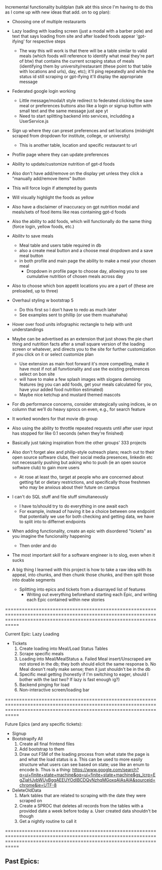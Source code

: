Incremental functionality buildplan (talk abt this since I'm having to do this as I come up with new ideas that add. on to og plan):
- Choosing one of multiple restaurants
- Lazy loading with loading screen (just a modal with a barber pole) and text that says loading from site and after loaded foods appear 'gpt-ifying' for respective steps
  - The way this will work is that there will be a table similar to valid meals (which foods will reference to identify what meal they're part of btw) that contains the current scraping status of meals (identifying them by university/restaurant (these point to that table with locations and urls), day, etc); it'll ping repeatedly and while the status id still scraping or gpt-ifying it'll display the appropriate message
- Federated google login working
  - Little message/modal/t style redirect to federated clicking the save meal or preferences buttons also like a login or signup button with small text and the same message just ape yt
  - Need to start splitting backend into services, includding a UserService.js
- Sign up where they can preset preferences and set locations (midnight scraped from dropdown for institute, college, or university)
  - This is another table, location and specific restaurant to url
- Profile page where they can update preferences
- Ability to update/customize nutrition of gpt-d foods
 - Also don't have add/remove on the display yet unless they click a "manually add/remove items" button
 - This will force login if attempted by guests
 - Will visually highlight the foods as yellow
 - Also have a disclaimer of inaccuracy on gpt nutrition modal and meals/sets of food items like reas containing gpt-d foods
 - Also the ability to add foods, which will functionally do the same thing (force login, yellow foods, etc.)
- Abilitv to save meals
  - Meal table and users table required in db
  - also a create meal button and a choose meal dropdown and a save meal button
  - in both profile and main page the ability to make a meal your chosen meal
    - Dropdown in profile page to choose day, allowing you to see cumulative nutrition of chosen meals across day
 - Also to choose which bon appetit locations you are a part of (these are preloaded, up to three)
- Overhaul styling w bootstrap 5
  - Do this first so I don't have to redo as much later
  - See examples sent to phillip (or use them muahahaha)
- Hover over food units infographic rectangle to help with unit understandings

- Maybe can be advertised as an extension that just shows the pie chart thing and nutrition facts after a small square version of the loading screen or whatever, and directs you to the site for further customization if you click on it or select customize plan
  - Use extension as main foot forward it's more compelling, make it have most if not all funvtionality and use the existing preferences select on bon site
  - will have to make a few splash images with slogans demoing features (eg you can add foods, get your meals calculated for you, have your added food nutrition estimated)
  - Maybe nice ketchup and mustard themed mascots

- For db performance concerns, consider strategically using indices, ie on column that we’ll do heavy sprocs on even, e.g., for search feature
 - It worked wonders for that movie db group
 - Also using the ability to throttle repeated requests until after user input has stopped for like 0.1 seconds (when they're finished)
 - Basically just taking inspiration from the other groups' 333 projects

- Also don't forget alex and philip-style outreach plans; reach out to their open source software clubs, their social media presences, linkedin etc not necessarily pushing but asking who to push (ie an open source software club) to gain more users
  - At rose at least tho, target at people who are concerned about getting fat or dietary restrictions, and specifically those freshmen who may be anxious about their future on campus

- I can't do SQL stuff and file stuff simultaneously
  - I have to/should try to do everything in one await each
  - For example, instead of having it be a choice between one endpoint that potentially we use for both checking and getting data, we have to split into to differnet endpoints

- When adding functionality, create an epic with disordered "tickets" as you imagine the funcionality happening
  - Then order and do

- The most important skill for a software engineer is to slog, even when it sucks

- A big thing I learned with this project is how to take a raw idea with its appeal, into chunks, and then chunk those chunks, and then split those into doable segments
  - Splitting into epics and tickets from a disarrayed list of features
    - Writing out everything beforehand starting each Epic, and writing each Epic contained within new stories

=======================================================================================================================================================================

Current Epic: Lazy Loading
- Tickets
  1. Create loading into Meal/Load Status Tables
  2. Scrape specific meals
  3. Loading into Meal/MealStatus
     a. Failed Meal insert/Unscraped are not stored in the db; they both should elicit the same response
     b. No Meal doesn't really make sense; then it just shouldn't be in the db
  4. Specific meal getting
   (honestly if I'm switching to eager, should I bother with the last two? If lazy is fast enough ig?)
  5. Backend pinging for load
  6. Non-interactive screen/loading bar

=======================================================================================================================================================================

Future Epics (and any specific tickets): 
- Signup
- Bootstrapify All
  1. Create all final frintend files
  2. Add bootstrap to them
  3. Draw out FSM of the loading process from what state the page is and what the load status is
     a. This can be used to more easily structure what users can see based on state; use like an enum to encode
     b. Thus is a thing: https://www.google.com/search?q=ui+finite+state+machine&oq=ui+finite+state+machine&gs_lcrp=EgZjaHJvbWUyBggAEEUYOdIBCDQyNzhqMGoxqAIAsAIA&sourceid=chrome&ie=UTF-8
- DeleteOldData
  1. Mark tables that are related to scraping with the date they were scraped on
  2. Create a SPROC that deletes all records from the tables with a provided date a week before today
     a. User created data shouldn't be though
  3. Get a nightly routine to call it

=======================================================================================================================================================================

Past Epics: 
- 